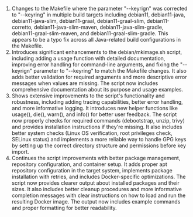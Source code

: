 1. Changes to the Makefile where the parameter "--keyrign" was corrected to "--keyring" in multiple build targets including debian11, debian11-java, debian11-java-slim, debian11-graal, debian11-graal-slim, debian11-corretto, debian11-java-slim-maven, debian11-java-slim-gradle, debian11-graal-slim-maven, and debian11-graal-slim-gradle. This appears to be a typo fix across all Java-related build configurations in the Makefile.
2. Introduces significant enhancements to the debian/mkimage.sh script, including adding a usage function with detailed documentation, improving error handling for command-line arguments, and fixing the "--keyrign" parameter to "--keyring" to match the Makefile changes. It also adds better validation for required arguments and more descriptive error messages when values are missing. The script now includes comprehensive documentation about its purpose and usage examples.
3. Shows extensive improvements to the script's functionality and robustness, including adding tracing capabilities, better error handling, and more informative logging. It introduces new helper functions like usage(), die(), warn(), and info() for better user feedback. The script now properly checks for required commands (debootstrap, unzip, trivy) and provides installation instructions if they're missing. It also includes better system checks (Linux OS verification, root privileges check, SELinux status) and implements a more reliable way to handle GPG keys by setting up the correct directory structure and permissions before key import.
4. Continues the script improvements with better package management, repository configuration, and container setup. It adds proper apt repository configuration in the target system, implements package installation with retries, and includes Docker-specific optimizations. The script now provides clearer output about installed packages and their sizes. It also includes better cleanup procedures and more informative completion messages with clear instructions on how to load and run the resulting Docker image. The output now includes example commands and proper formatting for better readability.

